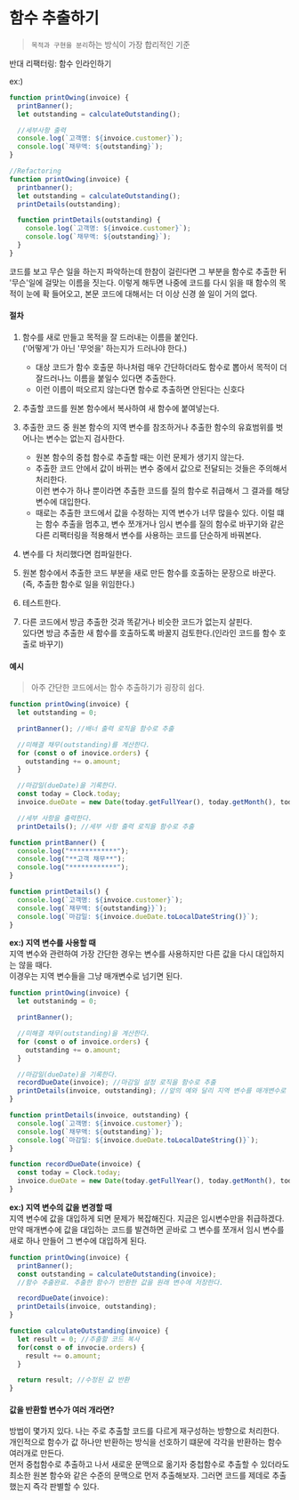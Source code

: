 # 함수 추출하기

> `목적과 구현을 분리`하는 방식이 가장 합리적인 기준

반대 리팩터링: 함수 인라인하기

ex:)

```js
function printOwing(invoice) {
  printBanner();
  let outstanding = calculateOutstanding();

  //세부사항 출력
  console.log(`고객명: ${invoice.customer}`);
  console.log(`채무액: ${outstanding}`);
}

//Refactoring
function printOwing(invoice) {
  printbanner();
  let outstanding = calculateOutstanding();
  printDetails(outstanding);

  function printDetails(outstanding) {
    console.log(`고객명: ${invoice.customer}`);
    console.log(`채무액: ${outstanding}`);
  }
}
```

코드를 보고 무슨 일을 하는지 파악하는데 한참이 걸린다면 그 부분을 함수로 추출한 뒤 '무슨'일에 걸맞는 이름을 짓는다.
이렇게 해두면 나중에 코드를 다시 읽을 때 함수의 목적이 눈에 확 들어오고, 본문 코드에 대해서는 더 이상 신경 쓸 일이 거의 없다.

#### 절차

1. 함수를 새로 만들고 목적을 잘 드러내는 이름을 붙인다.<br>('어떻게'가 아닌 '무엇을' 하는지가 드러나야 한다.)
   - 대상 코드가 함수 호출문 하나처럼 매우 간단하더라도 함수로 뽑아서 목적이 더 잘드러나느 이름을 붙일수 있다면 추출한다.
   - 이런 이름이 떠오르지 않는다면 함수로 추출하면 안된다는 신호다
2. 추출할 코드를 원본 함수에서 복사하여 새 함수에 붙여넣는다.
3. 추출한 코드 중 원본 함수의 지역 변수를 참조하거나 추출한 함수의 유효범위를 벗어나는 변수는 없는지 검사한다.

   - 원본 함수의 중첩 함수로 추출할 때는 이런 문제가 생기지 않는다.
   - 추출한 코드 안에서 값이 바뀌는 변수 중에서 값으로 전달되는 것들은 주의해서 처리한다. <br> 이런 변수가 하나 뿐이라면 추출한 코드를 질의 함수로 취급해서 그 결과를 해당 변수에 대입한다.
   - 때로는 추출한 코드에서 값을 수정하는 지역 변수가 너무 많을수 있다. 이럴 떄는 함수 추출을 멈추고, 변수 쪼개거나 임시 변수를 질의 함수로 바꾸기와 같은 다른 리팩터링을 적용해서 변수를 사용하는 코드를 단순하게 바꿔본다.

4. 변수를 다 처리했다면 컴파일한다.
5. 원본 함수에서 추출한 코드 부분을 새로 만든 함수를 호출하는 문장으로 바꾼다.<br>(즉, 추출한 함수로 일을 위임한다.)
6. 테스트한다.
7. 다른 코드에서 방금 추출한 것과 똑같거나 비슷한 코드가 없는지 살핀다. <br>있다면 방금 추출한 새 함수를 호출하도록 바꿀지 검토한다.(인라인 코드를 함수 호출로 바꾸기)

#### 예시

> 아주 간단한 코드에서는 함수 추출하기가 굉장히 쉽다.

```js
function printOwing(invoice) {
  let outstanding = 0;

  printBanner(); //배너 출력 로직을 함수로 추출

  //미해결 채무(outstanding)를 계산한다.
  for (const o of inovice.orders) {
    outstanding += o.amount;
  }

  //마감일(dueDate)을 기록한다.
  const today = Clock.today;
  invoice.dueDate = new Date(today.getFullYear(), today.getMonth(), today.getDate() + 30);

  //세부 사항을 출력한다.
  printDetails(); //세부 사항 출력 로직을 함수로 추출

function printBanner() {
  console.log("************");
  console.log("**고객 채무**");
  console.log("************");
}

function printDetails() {
  console.log(`고객명: ${invoice.customer}`);
  console.log(`채무액: ${outstanding}}`);
  console.log(`마감일: ${invoice.dueDate.toLocalDateString()}`);
}
```

**ex:) 지역 변수를 사용할 때**
<Br>
지역 변수와 관련하여 가장 간단한 경우는 변수를 사용하지만 다른 값을 다시 대입하지는 않을 때다.
<br>
이경우는 지역 변수들을 그냥 매개변수로 넘기면 된다.

```js
function printOwing(invoice) {
  let outstanindg = 0;

  printBanner();

  //미해결 채무(outstanding)을 계산한다.
  for (const o of invoice.orders) {
    outstanding += o.amount;
  }

  //마감일(dueDate)을 기록한다.
  recordDueDate(invoice); //마감일 설정 로직을 함수로 추출
  printDetails(invoice, outstanding); //앞의 예와 달리 지역 변수를 매개변수로 전달
}

function printDetails(invoice, outstanding) {
  console.log(`고객명: ${invoice.customer}`);
  console.log(`채무액: ${outstanding}`);
  console.log(`마감일: ${invoice.dueDate.toLocalDateString()}`);
}

function recordDueDate(invoice) {
  const today = Clock.today;
  invoice.dueDate = new Date(today.getFullYear(), today.getMonth(), today.getDate() + 30);
}
```

**ex:) 지역 변수의 값을 변경할 때**
<br>
지역 변수에 값을 대입하게 되면 문제가 복잡해진다. 지금은 임시변수만을 취급하겠다. 만약 매개변수에 값을 대입하는 코드를 발견하면 곧바로 그 변수를 쪼개서 임시 변수를 새로 하나 만들어 그 변수에 대입하게 된다.

```js
function printOwing(invoice) {
  printBanner();
  const outstanding = calculateOutstanding(invoice);
  //함수 추출완료. 추출한 함수가 반환한 값을 원래 변수에 저장한다.

  recordDueDate(invoice):
  printDetails(invoice, outstanding);
}

function calculateOutstanding(invoice) {
  let result = 0; //추출할 코드 복사
  for(const o of invocie.orders) {
    result += o.amount;
  }

  return result; //수정된 값 반환
}
```

#### 값을 반환할 변수가 여러 개라면?

방법이 몇가지 있다. 나는 주로 추출할 코드를 다르게 재구성하는 방향으로 처리한다.
<br>
개인적으로 함수가 값 하나만 반환하는 방식을 선호하기 떄문에 각각을 반환하는 함수 여러개로 만든다.
<br>
먼저 중첩함수로 추출하고 나서 새로운 문맥으로 옮기자
중첩함수로 추출할 수 있더라도 최소한 원본 함수와 같은 수준의 문맥으로 먼저 추출해보자. 그러면 코드를 제데로 추출했는지 즉각 판별할 수 있다.
